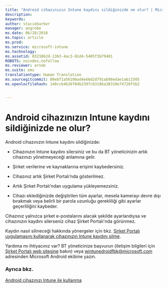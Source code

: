 ```yaml
---
title: "Android cihazınızın Intune kaydını sildiğinizde ne olur? | Microsoft Intune"
description: 
keywords: 
author: staciebarker
manager: angrobe
ms.date: 06/28/2016
ms.topic: article
ms.prod: 
ms.service: microsoft-intune
ms.technology: 
ms.assetid: 0321062d-1363-4ac3-81d4-5405f3b79481
ROBOTS: noindex,nofollow
ms.reviewer: arnab
ms.suite: ems
translationtype: Human Translation
ms.sourcegitcommit: 80ebf1a56106ad4e66d2d791ab98edae1ab11505
ms.openlocfilehash: 140ccb4626f04b2397c63186a38310e74720f1b2


---
```



# Android cihazınızın Intune kaydını sildiğinizde ne olur?

Android cihazınızın Intune kaydını sildiğinizde:

-   Cihazınızın Intune kaydını silersiniz ve bu da BT yöneticinizin artık cihazınızı yönetmeyeceği anlamına gelir.

-   Şirket verilerine ve kaynaklarına erişimi kaybedersiniz.

-   Cihazınız artık Şirket Portalı’nda gösterilmez.

-   Artık Şirket Portalı’ndan uygulama yükleyemezsiniz.

-   Cihazı eklediğinizde değiştirilen tüm ayarlar, mesela kamerayı devre dışı bırakmak veya belirli bir parola uzunluğu gerekliliği gibi ayarlar geçerliliğini kaybeder.

Cihazınız yalnızca şirket e-postalarını alacak şekilde ayarlandıysa ve cihazınızın kaydını silerseniz cihaz Şirket Portalı'nda görünmez.

Kaydın nasıl silineceği hakkında yönergeler için bkz. [Şirket Portalı uygulamasını kullanarak cihazınızın Intune kaydını silme](unenroll-your-device-from-intune-android.md).

Yardıma mı ihtiyacınız var? BT yöneticinize başvurun (iletişim bilgileri için [Şirket Portalı web sitesine](http://portal.manage.microsoft.com) bakın) veya wintunedroidfbk@microsoft.com adresinden Microsoft Android ekibine yazın.


### Ayrıca bkz.
[Android cihazınızı Intune ile kullanma](using-your-android-device-with-intune.md)



<!--HONumber=Aug16_HO1-->


